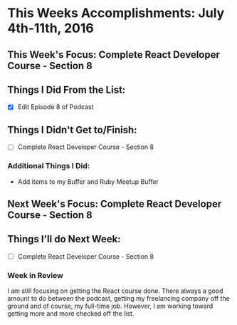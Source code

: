 # This Weeks Accomplishments: July 4th-11th, 2016

## This Week's Focus: Complete React Developer Course - Section 8

## Things I Did From the List:
- [x] Edit Episode 8 of Podcast

## Things I Didn't Get to/Finish:
- [ ] Complete React Developer Course - Section 8

### Additional Things I Did:
- Add items to my Buffer and Ruby Meetup Buffer

## Next Week's Focus: Complete React Developer Course - Section 8

## Things I'll do Next Week:
- [ ] Complete React Developer Course - Section 8

### Week in Review
I am still focusing on getting the React course done. There always a good amount to do between the podcast, getting my freelancing company off the ground and of course, my full-time job. However, I am working toward getting more and more checked off the list. 
